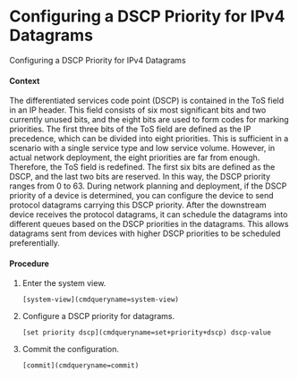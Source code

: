 Configuring a DSCP Priority for IPv4 Datagrams
==============================================

Configuring a DSCP Priority for IPv4 Datagrams

#### Context

The differentiated services code point (DSCP) is contained in the ToS field in an IP header. This field consists of six most significant bits and two currently unused bits, and the eight bits are used to form codes for marking priorities. The first three bits of the ToS field are defined as the IP precedence, which can be divided into eight priorities. This is sufficient in a scenario with a single service type and low service volume. However, in actual network deployment, the eight priorities are far from enough. Therefore, the ToS field is redefined. The first six bits are defined as the DSCP, and the last two bits are reserved. In this way, the DSCP priority ranges from 0 to 63. During network planning and deployment, if the DSCP priority of a device is determined, you can configure the device to send protocol datagrams carrying this DSCP priority. After the downstream device receives the protocol datagrams, it can schedule the datagrams into different queues based on the DSCP priorities in the datagrams. This allows datagrams sent from devices with higher DSCP priorities to be scheduled preferentially.


#### Procedure

1. Enter the system view.
   
   
   ```
   [system-view](cmdqueryname=system-view)
   ```
2. Configure a DSCP priority for datagrams.
   
   
   ```
   [set priority dscp](cmdqueryname=set+priority+dscp) dscp-value
   ```
3. Commit the configuration.
   
   
   ```
   [commit](cmdqueryname=commit)
   ```